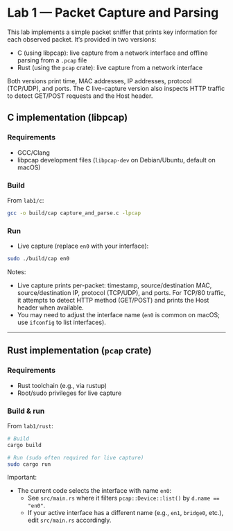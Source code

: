 # Lab 1 — Packet Capture and Parsing

This lab implements a simple packet sniffer that prints key information for each observed packet. It’s provided in two versions:

- C (using libpcap): live capture from a network interface and offline parsing from a `.pcap` file
- Rust (using the `pcap` crate): live capture from a network interface

Both versions print time, MAC addresses, IP addresses, protocol (TCP/UDP), and ports. The C live-capture version also inspects HTTP traffic to detect GET/POST requests and the Host header.


## C implementation (libpcap)

### Requirements
- GCC/Clang
- libpcap development files (`libpcap-dev` on Debian/Ubuntu, default on macOS)

### Build

From `lab1/c`:

```sh
gcc -o build/cap capture_and_parse.c -lpcap
```


### Run

- Live capture (replace `en0` with your interface):

```sh
sudo ./build/cap en0
```


Notes:
- Live capture prints per-packet: timestamp, source/destination MAC, source/destination IP, protocol (TCP/UDP), and ports. For TCP/80 traffic, it attempts to detect HTTP method (GET/POST) and prints the Host header when available.
- You may need to adjust the interface name (`en0` is common on macOS; use `ifconfig` to list interfaces).

---

## Rust implementation (`pcap` crate)

### Requirements

- Rust toolchain (e.g., via rustup)
- Root/sudo privileges for live capture

### Build & run

From `lab1/rust`:

```sh
# Build
cargo build

# Run (sudo often required for live capture)
sudo cargo run
```

Important:
- The current code selects the interface with name `en0`:
  - See `src/main.rs` where it filters `pcap::Device::list()` by `d.name == "en0"`.
  - If your active interface has a different name (e.g., `en1`, `bridge0`, etc.), edit `src/main.rs` accordingly.



